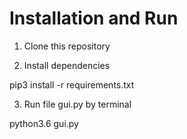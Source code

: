 # Installation and Run

  1. Clone this repository

  2. Install dependencies
  
  pip3 install -r requirements.txt
  
  3. Run file gui.py by terminal 
  
  python3.6 gui.py
  
